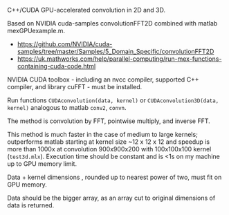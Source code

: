 C++/CUDA GPU-accelerated convolution in 2D and 3D.

Based on NVIDIA cuda-samples convolutionFFT2D combined with matlab mexGPUexample.m.
- https://github.com/NVIDIA/cuda-samples/tree/master/Samples/5_Domain_Specific/convolutionFFT2D
- https://uk.mathworks.com/help/parallel-computing/run-mex-functions-containing-cuda-code.html 

NVIDIA CUDA toolbox - including an nvcc compiler, supported C++ compiler, and library cuFFT - must be installed.

Run functions ``CUDAconvolution(data, kernel)`` or ``CUDAconvolution3D(data, kernel)`` analogous to matlab ``conv2``, ``convn``.

The method is convolution by FFT, pointwise multiply, and inverse FFT.

This method is much faster in the case of medium to large kernels; 
outperforms matlab starting at kernel size ~12 x 12 x 12 and speedup is more than 1000x at convolution 900x900x200 with 100x100x100 kernel (``test3d.mlx``).
Execution time should be constant and is <1s on my machine up to GPU memory limit.

Data + kernel dimensions , rounded up to nearest power of two, must fit on GPU memory.

Data should be the bigger array, as an array cut to original dimensions of data is returned.